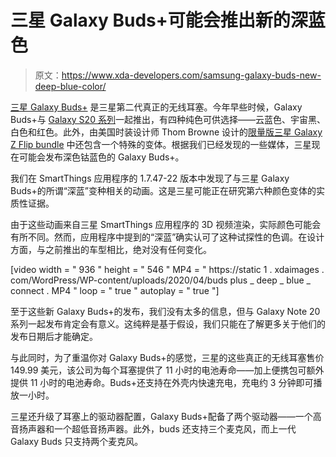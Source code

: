 # 三星 Galaxy Buds+可能会推出新的深蓝色

> 原文：<https://www.xda-developers.com/samsung-galaxy-buds-new-deep-blue-color/>

[三星 Galaxy Buds+](https://www.xda-developers.com/samsung-galaxy-buds-plus-wireless-earbuds-launch/) 是三星第二代真正的无线耳塞。今年早些时候，Galaxy Buds+与 [Galaxy S20 系列](https://www.xda-developers.com/samsung-galaxy-s20-specs-features-pricing-availability/)一起推出，有四种纯色可供选择——云蓝色、宇宙黑、白色和红色。此外，由美国时装设计师 Thom Browne 设计的[限量版三星 Galaxy Z Flip bundle](https://www.youtube.com/watch?v=fCMMBQIBgGI) 中还包含一个特殊的变体。根据我们已经发现的一些媒体，三星现在可能会发布深色钴蓝色的 Galaxy Buds+。

我们在 SmartThings 应用程序的 1.7.47-22 版本中发现了与三星 Galaxy Buds+的所谓“深蓝”变种相关的动画。这是三星可能正在研究第六种颜色变体的实质性证据。

由于这些动画来自三星 SmartThings 应用程序的 3D 视频渲染，实际颜色可能会有所不同。然而，应用程序中提到的“深蓝”确实认可了这种试探性的色调。在设计方面，与之前推出的车型相比，绝对没有任何变化。

[video width = " 936 " height = " 546 " MP4 = " https://static 1 . xdaimages . com/WordPress/WP-content/uploads/2020/04/buds plus _ deep _ blue _ connect . MP4 " loop = " true " autoplay = " true "]

至于这些新 Galaxy Buds+的发布，我们没有太多的信息，但与 Galaxy Note 20 系列一起发布肯定会有意义。这纯粹是基于假设，我们只能在了解更多关于他们的发布日期后才能确定。

与此同时，为了重温你对 Galaxy Buds+的感觉，三星的这些真正的无线耳塞售价 149.99 美元，该公司为每个耳塞提供了 11 小时的电池寿命——加上便携包可额外提供 11 小时的电池寿命。Buds+还支持在外壳内快速充电，充电约 3 分钟即可播放一小时。

三星还升级了耳塞上的驱动器配置，Galaxy Buds+配备了两个驱动器——一个高音扬声器和一个超低音扬声器。此外，buds 还支持三个麦克风，而上一代 Galaxy Buds 只支持两个麦克风。